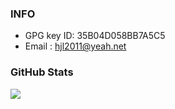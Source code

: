 ### INFO

- GPG key ID: 35B04D058BB7A5C5
- Email : hjl2011@yeah.net

### GitHub Stats

<a href="https://github.com/hjl2011">
  <img src="https://github-readme-stats.vercel.app/api?username=hjl2011&show_icons=true" />
</a>
